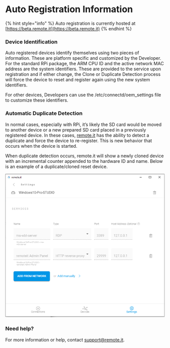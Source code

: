 # Auto Registration Information

{% hint style="info" %}
Auto registration is currently hosted at [https://beta.remote.it](https://beta.remote.it)
{% endhint %}

### Device Identification <a id="Device-Identification"></a>

Auto registered devices identify themselves using two pieces of information. These are platform specific and customized by the Developer. For the standard RPi package, the ARM CPU ID and the active network MAC address are the system identifiers. These are provided to the service upon registration and if either change, the Clone or Duplicate Detection process will force the device to reset and register again using the new system identifiers.

For other devices, Developers can use the /etc/connectd/oem\_settings file to customize these identifiers.

### Automatic Duplicate Detection <a id="Automatic-Duplicate-Detection"></a>

In normal cases, especially with RPi, it’s likely the SD card would be moved to another device or a new prepared SD card placed in a previously registered device. In these cases, [remote.it](http://remote.it) has the ability to detect a duplicate and force the device to re-register. This is new behavior that occurs when the device is started.

When duplicate detection occurs, remote.it will show a newly cloned device with an incremental counter appended to the hardware ID and name. Below is an example of a duplicate/cloned reset device.

![](../../../../.gitbook/assets/image%20%28414%29.png)

### Need help?

 For more information or help, contact [support@remote.it](mailto:support@remote.it).

